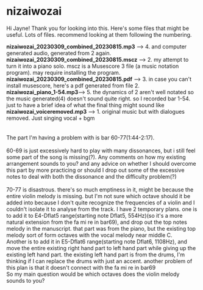 # nizaiwozai
Hi Jayne! Thank you for looking into this. Here's some files that might be useful. Lots of files. recommend looking at them following the numbering.


**nizaiwozai_20230309_combined_20230815.mp3** --> 4. and computer generated audio, generated from 2 again.<br>
**nizaiwozai_20230309_combined_20230815.mscz** --> 2. my attempt to turn it into a piano solo. mscz is a Musescore 3 file (a music notation program). may require installing the program.<br>
**nizaiwozai_20230309_combined_20230815.pdf** --> 3. in case you can't install musescore, here's a pdf generated from file 2. <br>
**nizaiwozai_piano_1-54.mp3**--> 5. the dynamics of 2 aren't well notated so the music generated(4) doesn't sound quite right. so I recorded bar 1-54. just to have a brief idea of what the final thing might sound like<br>
**nizaiwozai_voiceremoved.mp3** --> 1. original music but with dialogues removed. Just singing vocal + bgm<br>
<br>
<br>
The part I'm having a problem with is bar 60-77(1:44-2:17). <br>
<br>
60-69 is just excessively hard to play with many dissonances,  but i still feel some part of the song is missing(?). Any comments on how my existing arrangement sounds to you? and any advice on whether I should overcome this part by more practicing or should I drop out some of the excessive notes to deal with both the dissonance and the difficulty problem(?)<br>
<br>
70-77 is disastrous. there's so much emptiness in it, might be because the entire violin melody is missing. but I'm not sure which octave should it be added into because I don't quite recognize the frequencies of a violin and I couldn't isolate it to analyse from the track. 
I have 2 temporary plans. one is to add it to E4-Dflat5 range(starting note Dflat5, 554Hz)(so it's a more natural extension from the fa mi re in bar69), and drop out the top notes melody in the manuscript. that part was from the piano, but the existing top melody sort of form octaves with the vocal melody near middle C. <br>
Another is to add it in E5-Dflat6  range(starting note Dflat6, 1108Hz), and move the entire existing right hand part to left hand part while giving up the existing left hand part. the existing left hand part is from the drums, I'm thinking if I can replace the drums with just an accent. another problem of this plan is that it doesn't connect with the fa mi re in bar69<br>
So my main question would be which octaves does the violin melody sounds to you? 
